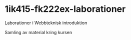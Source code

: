 1ik415-fk222ex-laborationer
===========================

Laborationer i Webbteknisk introduktion

Samling av material kring kursen